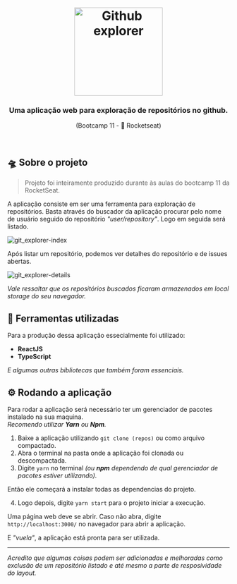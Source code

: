 <h1 align="center">
  <img alt="Github explorer" src="https://user-images.githubusercontent.com/62680019/82762017-dd523000-9dd4-11ea-9333-938e760161de.png" width="200px" />
</h1>

<h3 align=center> Uma aplicação web para exploração de repositórios no github.</h3>
<p align=center>(Bootcamp 11 - 🚀 Rocketseat)</p>
<br>

<h2>🛸 Sobre o projeto </h2>

<blockquote>Projeto foi inteiramente produzido durante às aulas do bootcamp 11 da RocketSeat.</blockquote>
<p>A aplicação consiste em ser uma ferramenta para exploração de repositórios. Basta através do buscador da aplicação procurar pelo nome de usuário seguido do repositório <i>"user/repository"</i>. Logo em seguida será listado. </p>

![git_explorer-index](https://user-images.githubusercontent.com/62680019/82761031-f1466380-9dcd-11ea-8ed6-e6ea74bd0f2f.png)

<p>Após listar um repositório, podemos ver detalhes do repositório e de issues abertas.</p>

![git_explorer-details](https://user-images.githubusercontent.com/62680019/82761164-fa840000-9dce-11ea-9f72-af12243ffcf3.png)
<br>

<p><i>Vale ressaltar que os repositórios buscados ficaram armazenados em local storage do seu navegador.</i></p>

<h2>🔧 Ferramentas utilizadas </h2>
<p>Para a produção dessa aplicação essecialmente foi utilizado:</p>
<ul>
  <li><b>ReactJS</b>
  <li><b>TypeScript</b>
</ul>
<p><i>E algumas outras bibliotecas que também foram essenciais.</i></p>

<h2>⚙ Rodando a aplicação</h2>
<p>Para rodar a aplicação será necessário ter um gerenciador de pacotes instalado na sua maquina.<br>
<i>Recomendo utilizar <b>Yarn</b> ou <b>Npm</b>.</i></p>

  1. Baixe a aplicação utilizando  ```git clone (repos)``` ou como arquivo compactado.
  2. Abra o terminal na pasta onde a aplicação foi clonada ou descompactada.
  3. Digite ```yarn``` no terminal <i>(ou <b>npm</b> dependendo de qual gerenciador de pacotes estiver utilizando).</i> 

  <p> Então ele começará a instalar todas as dependencias do projeto. </p>

  4. Logo depois, digite ```yarn start``` para o projeto iniciar a execução.

 Uma página web deve se abrir. Caso não abra, digite ```http://localhost:3000/``` no navegador para abrir a aplicação.
 
 E <i>"vuela"</i>, a aplicação está pronta para ser utilizada.
 <hr>
 <i>Acredito que algumas coisas podem ser adicionadas e melhoradas como exclusão de um repositório listado e até mesmo a parte de resposividade do layout.</i>
